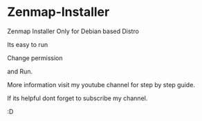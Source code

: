 # Zenmap-Installer
 Zenmap Installer Only for Debian based Distro
 
 Its easy to run
 
 Change permission
 
 and Run.
 
 
 More information visit my youtube channel for step by step guide.
 
 If its helpful dont forget to subscribe my channel.
 
 :D
